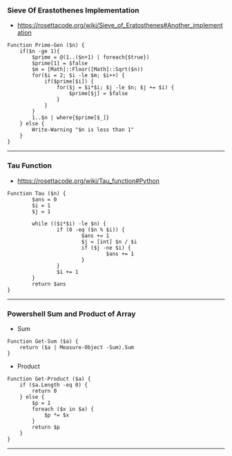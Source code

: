 ### Sieve Of Erastothenes Implementation
- https://rosettacode.org/wiki/Sieve_of_Eratosthenes#Another_implementation

```pwsh
Function Prime-Gen ($n) {
    if($n -ge 1){
        $prime = @(1..($n+1) | foreach{$true})
        $prime[1] = $false
        $m = [Math]::Floor([Math]::Sqrt($n))
        for($i = 2; $i -le $m; $i++) {
            if($prime[$i]) {
                for($j = $i*$i; $j -le $n; $j += $i) {
                    $prime[$j] = $false
                }
            }
        }
        1..$n | where{$prime[$_]}
    } else {
        Write-Warning "$n is less than 1"
    }
}
```

-----

### Tau Function
- https://rosettacode.org/wiki/Tau_function#Python

```pwsh
Function Tau ($n) {
        $ans = 0
        $i = 1
        $j = 1

        while (($i*$i) -le $n) {
                if (0 -eq ($n % $i)) {
                        $ans += 1
                        $j = [int] $n / $i
                        if ($j -ne $i) {
                                $ans += 1
                        }
                }
                $i += 1
        }
        return $ans
}
```

-----

### Powershell Sum and Product of Array
- Sum

```pwsh
Function Get-Sum ($a) {
    return ($a | Measure-Object -Sum).Sum
}
````

- Product

```pwsh
Function Get-Product ($a) {
    if ($a.Length -eq 0) {
        return 0
    } else {
        $p = 1
        foreach ($x in $a) {
            $p *= $x
        }
        return $p
    }
}
```

-----